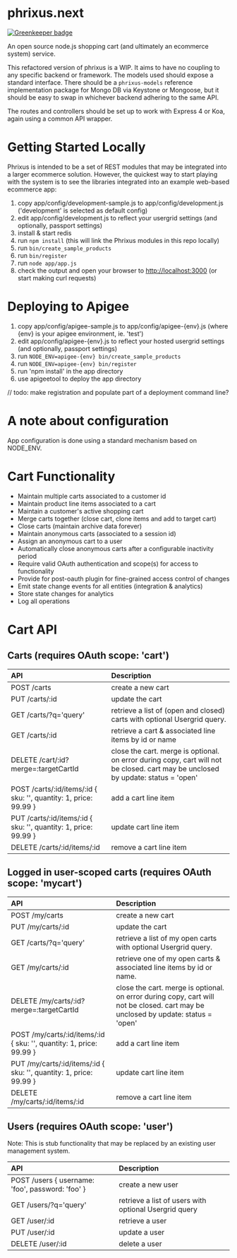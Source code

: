 phrixus.next
============

[![Greenkeeper badge](https://badges.greenkeeper.io/kristianmandrup/cartling.svg)](https://greenkeeper.io/)

An open source node.js shopping cart (and ultimately an ecommerce system) service.

This refactored version of phrixus is a WIP. It aims to have no coupling to any specific backend or framework. The models used should expose a standard interface. There should be a `phrixus-models` reference implementation package for Mongo DB via Keystone or Mongoose, but it should be easy to swap in whichever backend adhering to the same API.

The routes and controllers should be set up to work with Express 4 or Koa, again using a common API wrapper.

Getting Started Locally
=======================

Phrixus is intended to be a set of REST modules that may be integrated into a larger ecommerce solution. However, the quickest way to start playing with the system is to see the libraries integrated into an example web-based ecommerce app:

1.	copy app/config/development-sample.js to app/config/development.js ('development' is selected as default config)
2.	edit app/config/development.js to reflect your usergrid settings (and optionally, passport settings)
3.	install & start redis
4.	run `npm install` (this will link the Phrixus modules in this repo locally)
5.	run `bin/create_sample_products`
6.	run `bin/register`
7.	run `node app/app.js`
8.	check the output and open your browser to [http://localhost:3000]() (or start making curl requests)

Deploying to Apigee
===================

1.	copy app/config/apigee-sample.js to app/config/apigee-{env}.js (where {env} is your apigee environment, ie. 'test')
2.	edit app/config/apigee-{env}.js to reflect your hosted usergrid settings (and optionally, passport settings)  
3.	run `NODE_ENV=apigee-{env} bin/create_sample_products`
4.	run `NODE_ENV=apigee-{env} bin/register`
5.	run 'npm install' in the app directory
6.	use apigeetool to deploy the app directory

// todo: make registration and populate part of a deployment command line?

A note about configuration
==========================

App configuration is done using a standard mechanism based on NODE_ENV.

Cart Functionality
==================

-	Maintain multiple carts associated to a customer id
-	Maintain product line items associated to a cart
-	Maintain a customer's active shopping cart
-	Merge carts together (close cart, clone items and add to target cart)
-	Close carts (maintain archive data forever)
-	Maintain anonymous carts (associated to a session id)
-	Assign an anonymous cart to a user
-	Automatically close anonymous carts after a configurable inactivity period
-	Require valid OAuth authentication and scope(s) for access to functionality
-	Provide for post-oauth plugin for fine-grained access control of changes
-	Emit state change events for all entities (integration & analytics)
-	Store state changes for analytics
-	Log all operations

Cart API
========

Carts (requires OAuth scope: 'cart')
------------------------------------

| API                                                                   | Description                                                                                                                       |
|:----------------------------------------------------------------------|:----------------------------------------------------------------------------------------------------------------------------------|
| POST /carts                                                           | create a new cart                                                                                                                 |
| PUT /carts/:id                                                        | update the cart                                                                                                                   |
| GET /carts/?q='query'                                                 | retrieve a list of (open and closed) carts with optional Usergrid query.                                                          |
| GET /carts/:id                                                        | retrieve a cart & associated line items by id or name                                                                             |
| DELETE /cart/:id?merge=:targetCartId                                  | close the cart. merge is optional. on error during copy, cart will not be closed. cart may be unclosed by update: status = 'open' |
| POST /carts/:id/items/:id { sku: '<sku>', quantity: 1, price: 99.99 } | add a cart line item                                                                                                              |
| PUT /carts/:id/items/:id { sku: '<sku>', quantity: 1, price: 99.99 }  | update cart line item                                                                                                             |
| DELETE /carts/:id/items/:id                                           | remove a cart line item                                                                                                           |

Logged in user-scoped carts (requires OAuth scope: 'mycart')
------------------------------------------------------------

| API                                                                      | Description                                                                                                                       |
|:-------------------------------------------------------------------------|:----------------------------------------------------------------------------------------------------------------------------------|
| POST /my/carts                                                           | create a new cart                                                                                                                 |
| PUT /my/carts/:id                                                        | update the cart                                                                                                                   |
| GET /carts/?q='query'                                                    | retrieve a list of my open carts with optional Usergrid query.                                                                    |
| GET /my/carts/:id                                                        | retrieve one of my open carts & associated line items by id or name.                                                              |
| DELETE /my/carts/:id?merge=:targetCartId                                 | close the cart. merge is optional. on error during copy, cart will not be closed. cart may be unclosed by update: status = 'open' |
| POST /my/carts/:id/items/:id { sku: '<sku>', quantity: 1, price: 99.99 } | add a cart line item                                                                                                              |
| PUT /my/carts/:id/items/:id { sku: '<sku>', quantity: 1, price: 99.99 }  | update cart line item                                                                                                             |
| DELETE /my/carts/:id/items/:id                                           | remove a cart line item                                                                                                           |

Users (requires OAuth scope: 'user')
------------------------------------

Note: This is stub functionality that may be replaced by an existing user management system.

| API                                              | Description                                           |
|:-------------------------------------------------|:------------------------------------------------------|
| POST /users { username: 'foo', password: 'foo' } | create a new user                                     |
| GET /users/?q='query'                            | retrieve a list of users with optional Usergrid query |
| GET /user/:id                                    | retrieve a user                                       |
| PUT /user/:id                                    | update a user                                         |
| DELETE /user/:id                                 | delete a user                                         |

